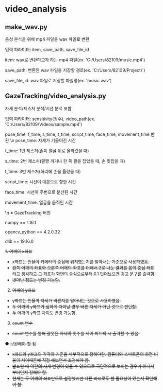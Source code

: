 # video_analysis


## make_wav.py
음성 분석을 위해 mp4 파일을 wav 파일로 변환

입력 파라미터: item, save_path, save_file_id

item: wav로 변환하고자 하는 mp4 파일(ex. 'C:/Users/82109/music.mp4')

save_path: 변환된 wav 파일을 저장할 경로(ex. 'C:/Users/82109/Project/')

save_file_id: wav 파일로 저장할 파일명(ex. 'music.wav')



## GazeTracking/video_analysis.py
자세 분석/제스처 분석/시선 분석 포함

입력 파라미터: sensitivity(정수), video_path(ex. 'C:/Users/82109/Videos/sample.mp4')

pose_time, f_time, s_time, t_time, script_time, face_time, movement_time 반환
\n
pose_time: 자세가 기울어진 시간

f_time: 1번 제스처(손이 얼굴 위로 올라갔을 때)

s_time: 2번 제스처(팔짱 끼거나 한 쪽 팔을 잡았을 때, 손 맞잡을 때)

t_time: 3번 제스처(허리에 손을 올렸을 때)

script_time: 시선이 대본으로 향한 시간

face_time: 시선이 주변으로 분산된 시간

movement_time: 얼굴을 움직인 시간


\n
※ GazeTracking 버전

numpy == 1.16.1

opencv_python == 4.2.0.32

dlib == 19.16.0



<s>1. 어깨의 x좌표
- x좌표는 인물이 카메라의 중심에 위치했는지를 알아내는 기준으로 사용하였음.
- 왼쪽 어깨의 좌표와 오른쪽 어깨의 좌표를 더해서 2로 나눈 결과를 몸의 중심 좌표라고 생각하고 그 좌표가 화면의 중심으로부터 0.1 벗어났으면 경고 문구를 출력함.
- 벗어난 정도는 변경 가능함.

2. 어깨의 y좌표
- y좌표는 인물의 자세가 바른지를 알아내는 것으로 사용하였음.
- 두 어깨의 y좌표가 심하게 차이날 경우 바른 자세가 아닌 것으로 판단함.
- 두 어깨의 y좌표 차이도 변경 가능함.

3. count 변수
- count 변수를 통해 잘못된 자세의 횟수를 세어 피드백 시 출력할 수 있음.

● 보완해야 할 점
- x좌표와 y좌표의 각각의 기준을 세부적으로 정해야함. 컴퓨터와 스마트폰의 화면 비율의 차이때문에 직접 해보면서 조정해야 함.
- 발표할 때 약간의 자세 변경이 있을 수 있으므로 극단적으로 보이는 경우가 어디서부터인지 정해야 함.
- 현재는 두 어깨의 좌표만으로 설정했지만 다른 좌표로도 할 필요성이 있는지 확인해야 함.</s>
